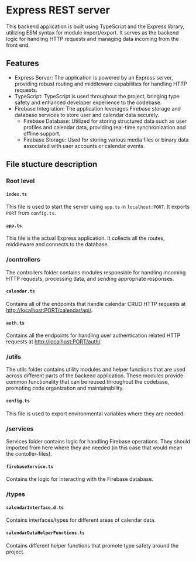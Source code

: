 # Express REST server

This backend application is built using TypeScript and the Express library, utilizing ESM syntax for module import/export. It serves as the backend logic for handling HTTP requests and managing data incoming from the front end.

## Features

- Express Server: The application is powered by an Express server, providing robust routing and middleware capabilities for handling HTTP requests.
- TypeScript: TypeScript is used throughout the project, bringing type safety and enhanced developer experience to the codebase.
- Firebase Integration: The application leverages Firebase storage and database services to store user and calendar data securely.
  - Firebase Database: Utilized for storing structured data such as user profiles and calendar data, providing real-time synchronization and offline support.
  - Firebase Storage: Used for storing various media files or binary data associated with user accounts or calendar events.

## File stucture description

### Root level

#### **`index.ts`**

This file is used to start the server using `app.ts` in `localhost:PORT`. It exports `PORT` from `config.ts`.

#### **`app.ts`**

This file is the actual Express application. It collects all the routes, middleware and connects to the database.

### /controllers

The controllers folder contains modules responsible for handling incoming HTTP requests, processing data, and sending appropriate responses.

#### **`calendar.ts`**

Contains all of the endpoints that handle calendar CRUD HTTP requests at [http://localhost:PORT/calendar/api/](http://localhost:PORT/calendar/api).

#### **`auth.ts`**

Contains all the endpoints for handling user authentication related HTTP requests at [http://localhost:PORT/auth/](http://localhost:PORT/auth).

### /utils

The utils folder contains utility modules and helper functions that are used across different parts of the backend application. These modules provide common functionality that can be reused throughout the codebase, promoting code organization and maintainability.

#### **`config.ts`**

This file is used to export environmental variables where they are needed.

### /services

Services folder contains logic for handling Firebase operations. They should imported from here where they are needed (in this case that would mean the contoller-files).

#### **`firebaseService.ts`**

Contains the logic for interacting with the Firebase database.

### /types

#### **`calendarInterface.d.ts`**

Contains interfaces/types for different areas of calendar data.

#### **`calendarDataHelperFunctions.ts`**

Contains different helper functions that promote type safety around the project.
